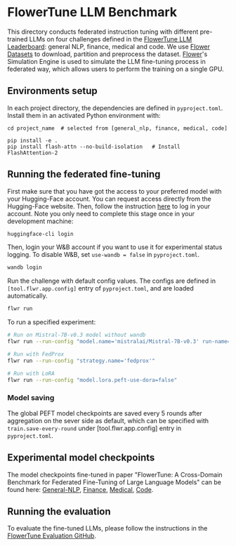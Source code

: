 # FlowerTune LLM Benchmark

This directory conducts federated instruction tuning with different pre-trained LLMs on four challenges defined in the [FlowerTune LLM Leaderboard](https://flower.ai/benchmarks/llm-leaderboard): general NLP, finance, medical and code.
We use [Flower Datasets](https://flower.ai/docs/datasets/) to download, partition and preprocess the dataset.
[Flower](https://flower.ai)'s Simulation Engine is used to simulate the LLM fine-tuning process in federated way,
which allows users to perform the training on a single GPU.

## Environments setup

In each project directory, the dependencies are defined in `pyproject.toml`. Install them in an activated Python environment with:

```shell
cd project_name  # selected from [general_nlp, finance, medical, code]

pip install -e .
pip install flash-attn --no-build-isolation   # Install FlashAttention-2
```

## Running the federated fine-tuning

First make sure that you have got the access to your preferred model with your Hugging-Face account. You can request access directly from the Hugging-Face website.
Then, follow the instruction [here](https://huggingface.co/docs/huggingface_hub/en/quick-start#login-command) to log in your account. Note you only need to complete this stage once in your development machine:

```bash
huggingface-cli login
```

Then, login your W&B account if you want to use it for experimental status logging.
To disable W&B, set `use-wandb = false` in `pyproject.toml`.

```bash
wandb login
```

Run the challenge with default config values.
The configs are defined in `[tool.flwr.app.config]` entry of `pyproject.toml`, and are loaded automatically.

```bash
flwr run
```

To run a specified experiment:

```bash
# Run on Mistral-7B-v0.3 model without wandb
flwr run --run-config "model.name='mistralai/Mistral-7B-v0.3' run-name='customised_name' use-wandb=false"

# Run with FedProx
flwr run --run-config "strategy.name='fedprox'"

# Run with LoRA
flwr run --run-config "model.lora.peft-use-dora=false"
```

### Model saving

The global PEFT model checkpoints are saved every 5 rounds after aggregation on the sever side as default, which can be specified with `train.save-every-round` under [tool.flwr.app.config] entry in `pyproject.toml`.


## Experimental model checkpoints

The model checkpoints fine-tuned in paper "FlowerTune: A Cross-Domain Benchmark for Federated Fine-Tuning of Large Language Models" can be found here: 
[General-NLP](https://huggingface.co/collections/yangao381/flowertune-general-nlp-68246cd84668df78a8ff5043), 
[Finance](https://huggingface.co/collections/yangao381/flowertune-finance-682488597020f86deaa67b10), 
[Medical](https://huggingface.co/collections/yangao381/flowertune-medical-68248900e2dfe912f34a5b81), 
[Code](https://huggingface.co/collections/yangao381/flowertune-code-682489a2bdadc846697600dc).


## Running the evaluation

To evaluate the fine-tuned LLMs, please follow the instructions in the [FlowerTune Evaluation GitHub](https://github.com/adap/flower/tree/main/benchmarks/flowertune-llm/evaluation).
